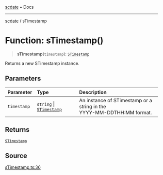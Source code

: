 [scdate](../README.md) • Docs

---

[scdate](../README.md) / sTimestamp

# Function: sTimestamp()

> **sTimestamp**(`timestamp`): [`STimestamp`](../classes/STimestamp.md)

Returns a new STimestamp instance.

## Parameters

| Parameter   | Type                                                 | Description                                                                |
| :---------- | :--------------------------------------------------- | :------------------------------------------------------------------------- |
| `timestamp` | `string` \| [`STimestamp`](../classes/STimestamp.md) | An instance of STimestamp or a string in the<br />YYYY-MM-DDTHH:MM format. |

## Returns

[`STimestamp`](../classes/STimestamp.md)

## Source

[sTimestamp.ts:36](https://github.com/ericvera/scdate/blob/26a0ee551696abb8d0e853bcc8b83fccd84ac8ae/src/sTimestamp.ts#L36)
